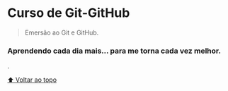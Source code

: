 # Curso de Git-GitHub


> Emersão ao Git e GitHub.

### Aprendendo cada dia mais... para me torna cada vez melhor.
.

[⬆ Voltar ao topo](#Course-Git.GitHub)<br>